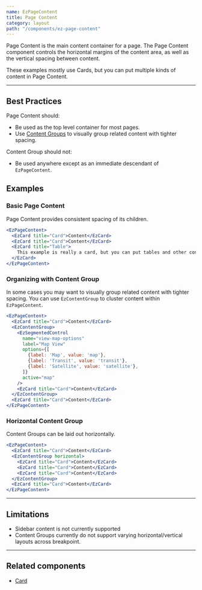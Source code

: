 ```yaml
---
name: EzPageContent
title: Page Content
category: layout
path: "/components/ez-page-content"
---
```


Page Content is the main content container for a page. The Page Content component controls the horizontal margins of the content area, as well as the vertical spacing between content.

These examples mostly use Cards, but you can put multiple kinds of content in Page Content.

---

## Best Practices

Page Content should:

* Be used as the top level container for most pages.
* Use [Content Groups](#organizing-with-content-group) to visually group related content with tighter spacing.

Content Group should not:

* Be used anywhere except as an immediate descendant of `EzPageContent`.

## Examples

### Basic Page Content

Page Content provides consistent spacing of its children.

```jsx
<EzPageContent>
  <EzCard title="Card">Content</EzCard>
  <EzCard title="Card">Content</EzCard>
  <EzCard title="Table">
    This example is really a card, but you can put tables and other content in EzPageContent too.
  </EzCard>
</EzPageContent>
```

### Organizing with Content Group

In some cases you may want to visually group related content with tighter spacing. You can use `EzContentGroup` to cluster content within `EzPageContent`.

```jsx
<EzPageContent>
  <EzCard title="Card">Content</EzCard>
  <EzContentGroup>
    <EzSegmentedControl
      name="view-map-options"
      label="Map View"
      options={[
        {label: 'Map', value: 'map'},
        {label: 'Transit', value: 'transit'},
        {label: 'Satellite', value: 'satellite'},
      ]}
      active="map"
    />
    <EzCard title="Card">Content</EzCard>
  </EzContentGroup>
  <EzCard title="Card">Content</EzCard>
</EzPageContent>
```

### Horizontal Content Group

Content Groups can be laid out horizontally.

```jsx
<EzPageContent>
  <EzCard title="Card">Content</EzCard>
  <EzContentGroup horizontal>
    <EzCard title="Card">Content</EzCard>
    <EzCard title="Card">Content</EzCard>
    <EzCard title="Card">Content</EzCard>
  </EzContentGroup>
  <EzCard title="Card">Content</EzCard>
</EzPageContent>
```

---

## Limitations

* Sidebar content is not currently supported
* Content Groups currently do not support varying horizontal/vertical layouts across breakpoint.

---

## Related components

* [Card](/components/ez-card)
